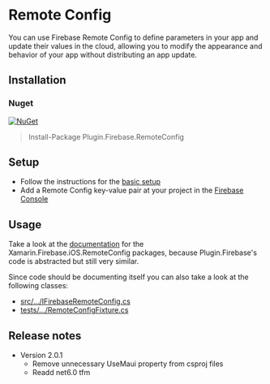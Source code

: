 # Remote Config

You can use Firebase Remote Config to define parameters in your app and update their values in the cloud, allowing you to modify the appearance and behavior of your app without distributing an app update.

## Installation
### Nuget
[![NuGet](https://img.shields.io/nuget/v/plugin.firebase.remote_config.svg?maxAge=86400&style=flat)](https://www.nuget.org/packages/Plugin.Firebase.RemoteConfig/)

> Install-Package Plugin.Firebase.RemoteConfig

## Setup

- Follow the instructions for the [basic setup](https://github.com/TobiasBuchholz/Plugin.Firebase/blob/master/README.md#basic-setup)
- Add a Remote Config key-value pair at your project in the [Firebase Console](https://console.firebase.google.com/)

## Usage

Take a look at the [documentation](https://github.com/xamarin/GoogleApisForiOSComponents/blob/master/docs/Firebase/RemoteConfig/GettingStarted.md) for the Xamarin.Firebase.iOS.RemoteConfig packages, because Plugin.Firebase's code is abstracted but still very similar.

Since code should be documenting itself you can also take a look at the following classes:
- [src/.../IFirebaseRemoteConfig.cs](https://github.com/TobiasBuchholz/Plugin.Firebase/blob/master/src/Shared/RemoteConfig/IFirebaseRemoteConfig.cs)
- [tests/.../RemoteConfigFixture.cs](https://github.com/TobiasBuchholz/Plugin.Firebase/blob/master/tests/Plugin.Firebase.IntegrationTests/RemoteConfig/RemoteConfigFixture.cs)

## Release notes
- Version 2.0.1
  - Remove unnecessary UseMaui property from csproj files
  - Readd net6.0 tfm
